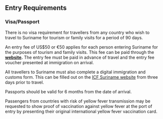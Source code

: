 ## Entry Requirements

### **Visa/Passport**

There is no visa requirement for travellers from any country who wish to travel to Suriname for tourism or family visits for a period of 90 days.

An entry fee of US$50 or €50 applies for each person entering Suriname for the purposes of tourism and family visits. This fee can be paid through the [**website**](https://surinameappuat.vfsevisa.com/suriname/online/home/index)**.** The entry fee must be paid in advance of travel and the entry fee voucher presented at immigration on arrival.

All travellers to Suriname must also complete a digital immigration and customs form. This can be filled out on the [ICF Suriname website](https://icf.sr/start-general/) from three days prior to travel.

Passports should be valid for 6 months from the date of arrival.

Passengers from countries with risk of yellow fever transmission may be requested to show proof of vaccination against yellow fever at the port of entry by presenting their original international yellow fever vaccination card.